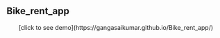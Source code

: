 ## Bike_rent_app

 
<p style="text-align: center;"> [click to see demo](https://gangasaikumar.github.io/Bike_rent_app/) </p>
